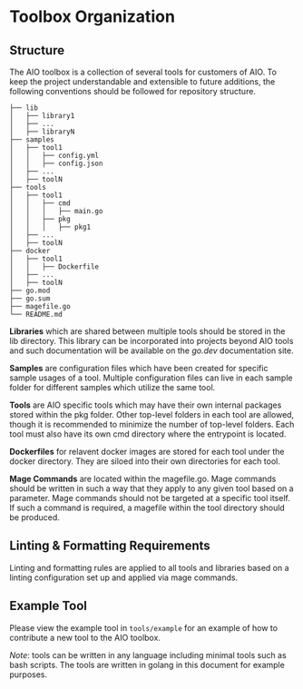 # Toolbox Organization

## Structure

The AIO toolbox is a collection of several tools for customers of AIO. To keep the project understandable and extensible to future additions, the following conventions should be followed for repository structure.

```
├── lib
│   ├── library1
│   ├── ...
│   ├── libraryN
├── samples
│   ├── tool1
│   │   ├── config.yml
│   │   ├── config.json
│   ├── ...
│   ├── toolN
├── tools
│   ├── tool1
│   │   ├── cmd
│   │   │   ├── main.go
│   │   ├── pkg
│   │   │   ├── pkg1
│   ├── ...
│   ├── toolN
├── docker
│   ├── tool1
│   │   ├── Dockerfile
│   ├── ...
│   ├── toolN
├── go.mod
├── go.sum
├── magefile.go
└── README.md
```

__Libraries__ which are shared between multiple tools should be stored in the lib directory. This library can be incorporated into projects beyond AIO tools and such documentation will be available on the _go.dev_ documentation site.

__Samples__ are configuration files which have been created for specific sample usages of a tool. Multiple configuration files can live in each sample folder for different samples which utilize the same tool.

__Tools__ are AIO specific tools which may have their own internal packages stored within the pkg folder. Other top-level folders in each tool are allowed, though it is recommended to minimize the number of top-level folders. Each tool must also have its own cmd directory where the entrypoint is located.

__Dockerfiles__ for relavent docker images are stored for each tool under the docker directory. They are siloed into their own directories for each tool.

__Mage Commands__ are located within the magefile.go. Mage commands should be written in such a way that they apply to any given tool based on a parameter. Mage commands should not be targeted at a specific tool itself. If such a command is required, a magefile within the tool directory should be produced.

## Linting & Formatting Requirements

Linting and formatting rules are applied to all tools and libraries based on a linting configuration set up and applied via mage commands.

## Example Tool

Please view the example tool in `tools/example` for an example of how to contribute a new tool to the AIO toolbox.

_Note_: tools can be written in any language including minimal tools such as bash scripts. The tools are written in golang in this document for example purposes.